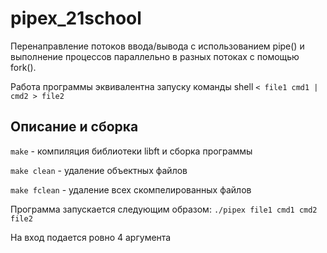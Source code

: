 # pipex_21school

Перенаправление потоков ввода/вывода с использованием pipe() и выполнение процессов параллельно в разных потоках с помощью fork(). 

Работа программы эквивалентна запуску команды shell ```< file1 cmd1 | cmd2 > file2```

## Описание и сборка

```make``` - компиляция библиотеки libft и сборка программы

```make clean``` - удаление объектных файлов

```make fclean``` - удаление всех скомпелированных файлов

Программа запускается следующим образом: ```./pipex file1 cmd1 cmd2 file2```

На вход подается ровно 4 аргумента
